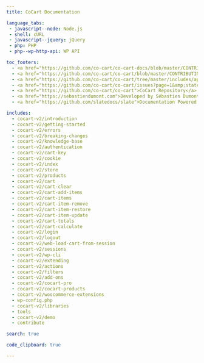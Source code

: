 ```yaml
---
title: CoCart Documentation

language_tabs:
 - javascript--node: Node.js
 - shell: cURL
 - javascript--jquery: jQuery
 - php: PHP
 - php--wp-http-api: WP API

toc_footers:
  - <a href="https://github.com/co-cart/co-cart-docs/blob/master/CONTRIBUTING.md">Contribute to Documentation</a>
  - <a href="https://github.com/co-cart/co-cart/blob/master/CONTRIBUTING.md">Contribute to CoCart</a>
  - <a href="https://github.com/co-cart/co-cart/tree/master/includes/api">REST API Source on GitHub</a>
  - <a href="https://github.com/co-cart/co-cart/issues?page=1&amp;state=open">CoCart Issues</a>
  - <a href="https://github.com/co-cart/co-cart">CoCart Repository</a>
  - <a href="https://sebastiendumont.com">Developed by Sébastien Dumont</a>
  - <a href="https://github.com/slatedocs/slate">Documentation Powered by Slate</a>

includes:
  - cocart-v2/introduction
  - cocart-v2/getting-started
  - cocart-v2/errors
  - cocart-v2/breaking-changes
  - cocart-v2/knowledge-base
  - cocart-v2/authentication
  - cocart-v2/cart-key
  - cocart-v2/cookie
  - cocart-v2/index
  - cocart-v2/store
  - cocart-v2/products
  - cocart-v2/cart
  - cocart-v2/cart-clear
  - cocart-v2/cart-add-items
  - cocart-v2/cart-items
  - cocart-v2/cart-item-remove
  - cocart-v2/cart-item-restore
  - cocart-v2/cart-item-update
  - cocart-v2/cart-totals
  - cocart-v2/cart-calculate
  - cocart-v2/login
  - cocart-v2/logout
  - cocart-v2/web-load-cart-from-session
  - cocart-v2/sessions
  - cocart-v2/wp-cli
  - cocart-v2/extending
  - cocart-v2/actions
  - cocart-v2/filters
  - cocart-v2/add-ons
  - cocart-v2/cocart-pro
  - cocart-v2/cocart-products
  - cocart-v2/woocommerce-extensions
  - wp-config.php
  - cocart-v2/libraries
  - tools
  - cocart-v2/demo
  - contribute

search: true

code_clipboard: true

---
```

